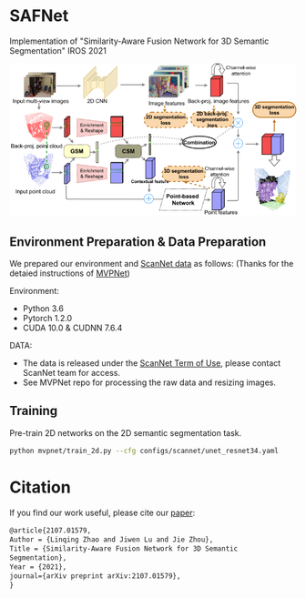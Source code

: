 # SAFNet
Implementation of "Similarity-Aware Fusion Network for 3D Semantic Segmentation" IROS 2021

![](./pipeline.png)

## Environment Preparation & Data Preparation

We prepared our environment and [ScanNet data](http://kaldir.vc.in.tum.de/scannet_benchmark/) as follows: 
(Thanks for the detaied instructions of [MVPNet](https://github.com/maxjaritz/mvpnet))

Environment: 

  - Python 3.6
  - Pytorch 1.2.0
  - CUDA 10.0 & CUDNN 7.6.4
 
DATA: 

  - The data is released under the [ScanNet Term of Use](http://kaldir.vc.in.tum.de/scannet/ScanNet_TOS.pdf), please contact ScanNet team for access.
  - See MVPNet repo for processing the raw data and resizing images.

## Training

Pre-train 2D networks on the 2D semantic segmentation task.
```bash
python mvpnet/train_2d.py --cfg configs/scannet/unet_resnet34.yaml
```


# Citation
If you find our work useful, please cite our [paper](https://arxiv.org/abs/2107.01579):
```
@article{2107.01579,
Author = {Linqing Zhao and Jiwen Lu and Jie Zhou},
Title = {Similarity-Aware Fusion Network for 3D Semantic Segmentation},
Year = {2021},
journal={arXiv preprint arXiv:2107.01579},
}
```
